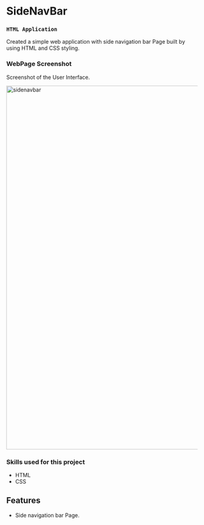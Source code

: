# SideNavBar

###  `HTML Application`

Created a simple web application with side navigation bar Page built by using HTML and CSS styling.

### WebPage Screenshot
Screenshot of the User Interface.

<img width="960" alt="sidenavbar" src="https://user-images.githubusercontent.com/52202834/93430042-afdb4600-f8df-11ea-876d-017ffa721e86.png">

### Skills used for this project
* HTML
* CSS

## Features
* Side navigation bar Page.

